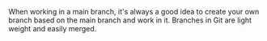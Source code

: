 When working in a main branch, it's always a good idea to create your own branch based on the
main branch and work in it. Branches in Git are light weight and easily merged.

